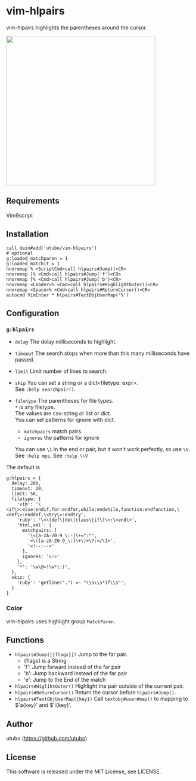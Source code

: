 # vim-hlpairs

vim-hlpairs highlights the parentheses around the cursor.

<img src="https://user-images.githubusercontent.com/6848636/225357852-5eca2053-ee41-41a3-9d57-d6bd249b29cc.gif" width="400">

## Requirements

Vim9script

## Installation

```vim
call dein#add('utubo/vim-hlpairs')
# optional
g:loaded_matchparen = 1
g:loaded_matchit = 1
nnoremap % <ScriptCmd>call hlpairs#Jump()<CR>
nnoremap ]% <Cmd>call hlpairs#Jump('f')<CR>
nnoremap [% <Cmd>call hlpairs#Jump('b')<CR>
nnoremap <Leader>% <Cmd>call hlpairs#HighlightOuter()<CR>
nnoremap <Space>% <Cmd>call hlpairs#ReturnCursor()<CR>
autocmd VimEnter * hlpairs#TextObjUserMap('%')
```

## Configuration

### `g:hlpairs`

- `delay` The delay milliseconds to highlight.
- `timeout` The search stops when more than this many milliseconds have passed.
- `limit` Limit number of lines to search.
- `skip` You can set a string or a dict&lt;filetype: expr&gt;.  
  See `:help searchpair()`.
- `filetype` The parentheses for file types.  
  `*` is any filetype.  
  The values are csv-string or list or dict.  
  You can set patterns for ignore with dict.  
  - `matchpairs` match pairs.  
  - `ignores` the patterns for ignore

  You can use `\1` in the end or pair,
  but it won't work perfectly, so use `\V`.  
  See `:help mps`, See `:help \\V`

The default is
```vimscript
g:hlpairs = {
  delay: 200,
  timeout: 20,
  limit: 50,
  filetype: {
    'vim': '\<if\>:else:endif,for:endfor,while:endwhile,function:endfunction,\<def\>:enddef,\<try\>:endtry',
    'ruby': '\<\(def\|do\|class\|if\)\>:\<end\>',
    'html,xml': {
      matchpairs: [
        '\<[a-zA-Z0-9_\:-]\+=":"',
        '<\([a-zA-Z0-9_\:]\+\)>\?:</\1>',
        '<!--:-->'
      ],
      ignores: '<:>'
    },
    '*': '\w\@<!\w*(:)',
  },
  skip: {
    'ruby': 'getline(".") =~ "\\S\\s*if\\s"',
  }
}
```

### Color
vim-hlpairs uses highlight group `MatchParen`.

## Functions

- `hlpairs#Jump([{flags}])` Jump to the far pair.
  - {flags} is a String.
  - 'f': Jump forward instead of the far pair
  - 'b': Jump backward instead of the far pair
  - 'e': Jump to the End of the match
- `hlpairs#HiglihtOuter()` Highlight the pair outside of the current pair.
- `hlpairs#ReturnCursor()` Return the cursor before `hlpairs#Jump()`.
- `hlpairs#TextObjUserMap({key})` Call `textobj#user#map()` to mapping to $'a{key}' and $'i{key}'.

## Author
utubo (https://github.com/utubo)

## License
This software is released under the MIT License, see LICENSE.

